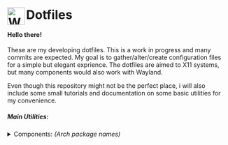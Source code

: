 #  Dotfiles <img src="https://github.com/SfikasTeo/.dotfiles/blob/main/gear.png" width="40" align="left" alt="White_Cog">

#### Hello there!
These are my developing dotfiles. This is a work in progress and many commits are expected.
My goal is to </b>gather/alter/create</b> configuration files for a simple but elegant exprience.
The dotfiles are aimed to X11 systems, but many components would also work with Wayland.  

Even though this repository might not be the perfect place, i will also include some small 
tutorials and documentation on some basic utilities for my convenience.

##### Main Utilities:
<details>
    <summary> Components: <i>(Arch package names)</i> </summary>
    <ul>
        <li> Window Managers: <b>qtile</b> is my basic focus, Trials for bspwm & sxhkd are also present. </li>
        <li> Compositor: For systems on X11, where compositor is needed, <b>picom</b> does the job. </li>
        <li> Shell: <b>zsh & omyzsh</b>. </li> 
        <li> Terminal: <b>kitty</b>, alternatively <b>alacritty & tmux</b> are adviced. </li>
        <li> Editor: <b>neovim</b> is adviced, for automated configuration try AstroVim. </li>
        <li> File Manager: <b>vifm</b> is a good enough terminal based file manager. <br/>
             For a GUI file manager any of: <b>nemo, thunar, pacman-fm</b> is more than fine. </li> 
        <li> Notifications: <b>dunst</b> is more than adequate. Alternatively deadd looks promising. </li>
        <li> System Tray: <b>blueman, network-manager-applet, pasystray</b>. A brightness applet may be advised. </li>
        <li> Images: <b>feh</b> and <b>graphicsmagick</b> will suffice most of the basic needs. </li>
        <li> Screenshots: On arch based systems, <b>shotgun</b> and <b>hacksaw</b> are adviced, elsewhere <b>maim</b> is available. <br/>
             <b>Flameshot</b> is also an easier option. For the time none of the above seem to work well with Wayland. </li>
        <li> X11 System utilities: <b>numlockx, xorg-xrandr, xorg-xsetroot, xorg-xrdb</b>. </li>
        <li> Diagnostics: <b>bottom</b> or <b>btop</b>, <b>lm_sensors, inxi</b> are good general utilities. </li>
        <li> Polkit: Any will exactly the same, <b>polkit-gnome</b> is a good gtk one. </li>
        <li> Theming: <b>lxappearance-gtk3</b> will automate most of the work. </li>
        <li> Other utilities: <i>git, openssh, gparted, dosfstools, ntfs-3g, fuse3, fuse2, fuse-common, man-pages,
             tldr, networkmanager, wpa_supplicant</i>. </li>
        <li> To be added: <b>rofi</b>. </li>
    </ul>
</details>
